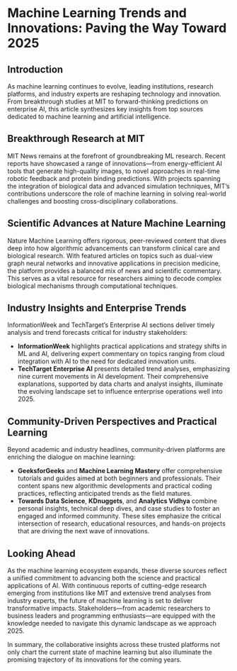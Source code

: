 # Machine Learning Trends and Innovations: Paving the Way Toward 2025

## Introduction
As machine learning continues to evolve, leading institutions, research platforms, and industry experts are reshaping technology and innovation. From breakthrough studies at MIT to forward-thinking predictions on enterprise AI, this article synthesizes key insights from top sources dedicated to machine learning and artificial intelligence.

## Breakthrough Research at MIT
MIT News remains at the forefront of groundbreaking ML research. Recent reports have showcased a range of innovations—from energy-efficient AI tools that generate high-quality images, to novel approaches in real-time robotic feedback and protein binding predictions. With projects spanning the integration of biological data and advanced simulation techniques, MIT’s contributions underscore the role of machine learning in solving real-world challenges and boosting cross-disciplinary collaborations.

## Scientific Advances at Nature Machine Learning
Nature Machine Learning offers rigorous, peer-reviewed content that dives deep into how algorithmic advancements can transform clinical care and biological research. With featured articles on topics such as dual-view graph neural networks and innovative applications in precision medicine, the platform provides a balanced mix of news and scientific commentary. This serves as a vital resource for researchers aiming to decode complex biological mechanisms through computational techniques.

## Industry Insights and Enterprise Trends
InformationWeek and TechTarget’s Enterprise AI sections deliver timely analysis and trend forecasts critical for industry stakeholders:
- **InformationWeek** highlights practical applications and strategy shifts in ML and AI, delivering expert commentary on topics ranging from cloud integration with AI to the need for dedicated innovation units.
- **TechTarget Enterprise AI** presents detailed trend analyses, emphasizing nine current movements in AI development. Their comprehensive explanations, supported by data charts and analyst insights, illuminate the evolving landscape set to influence enterprise operations well into 2025.

## Community-Driven Perspectives and Practical Learning
Beyond academic and industry headlines, community-driven platforms are enriching the dialogue on machine learning:
- **GeeksforGeeks** and **Machine Learning Mastery** offer comprehensive tutorials and guides aimed at both beginners and professionals. Their content spans new algorithmic developments and practical coding practices, reflecting anticipated trends as the field matures.
- **Towards Data Science**, **KDnuggets**, and **Analytics Vidhya** combine personal insights, technical deep dives, and case studies to foster an engaged and informed community. These sites emphasize the critical intersection of research, educational resources, and hands-on projects that are driving the next wave of innovations.

## Looking Ahead
As the machine learning ecosystem expands, these diverse sources reflect a unified commitment to advancing both the science and practical applications of AI. With continuous reports of cutting-edge research emerging from institutions like MIT and extensive trend analyses from industry experts, the future of machine learning is set to deliver transformative impacts. Stakeholders—from academic researchers to business leaders and programming enthusiasts—are equipped with the knowledge needed to navigate this dynamic landscape as we approach 2025.

In summary, the collaborative insights across these trusted platforms not only chart the current state of machine learning but also illuminate the promising trajectory of its innovations for the coming years.